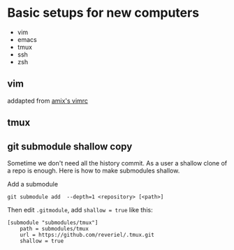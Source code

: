 # Basic setups for new computers

- vim
- emacs
- tmux
- ssh
- zsh

## vim

addapted from [amix's vimrc](https://github.com/amix/vimrc)

## tmux


## git submodule shallow copy

Sometime we don't need all the history commit. As a user a shallow clone 
of a repo is enough. Here is how to make submodules shallow.

Add a submodule
``` shell
git submodule add  --depth=1 <repository> [<path>]
```

Then edit `.gitmodule`, add `shallow = true` like this:
```
[submodule "submodules/tmux"]
	path = submodules/tmux
	url = https://github.com/reveriel/.tmux.git
	shallow = true
```




